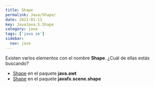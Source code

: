 ```yaml
---
title: Shape
permalink: Java/Shape/
date: 2021-01-11
key: JavaJava.S.Shape
category: java
tags: ['java se']
sidebar: 
  nav: java
---
```


Existen varios elementos con el nombre **Shape**. ¿Cuál de ellas estás buscando?
<ul>
<li><a href="/Java/Shape-java-awt/">Shape</a> en el paquete <strong>java.awt</strong></li>
<li><a href="/Java/Shape-javafx-scene-shape/">Shape</a> en el paquete <strong>javafx.scene.shape</strong></li>
<ul>
